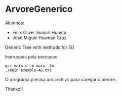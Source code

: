 # ArvoreGenerico

Alumnos:<br>
* Felix Oliver Sumari Huayta
* Jose Miguel Huaman Cruz

Generic Tree with methods for ED

Instrucoes pela execucao:

`gcc main.c -o main -lm`<br>
`./main exemplo-AG.txt`<br>

O programa precisa um archivo para caregar o arvore.

Thankz!!
